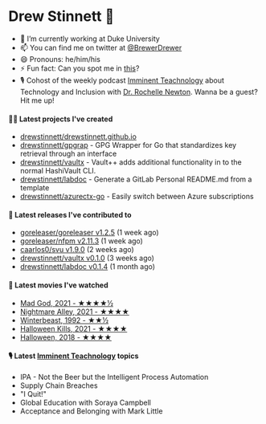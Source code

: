 
# Drew Stinnett 👋

- 🔭 I’m currently working at Duke University
- 📫 You can find me on twitter at [@BrewerDrewer](https://twitter.com/BrewerDrewer)
- 😄 Pronouns: he/him/his
- ⚡ Fun fact: Can you spot me in [this](https://www.youtube.com/watch?v=oL9WnB0qHBA)?
- 🎙 Cohost of the weekly podcast [Imminent Teachnology](https://podcast.imminentteachnology.com/) about Technology and Inclusion with [Dr. Rochelle Newton](https://www.linkedin.com/in/drrochellenewton/). Wanna be a guest? Hit me up!

#### 👨‍💻 Latest projects I've created
- [drewstinnett/drewstinnett.github.io](https://github.com/drewstinnett/drewstinnett.github.io)
- [drewstinnett/gpgrap](https://github.com/drewstinnett/gpgrap) - GPG Wrapper for Go that standardizes key retrieval through an interface
- [drewstinnett/vaultx](https://github.com/drewstinnett/vaultx) - Vault&#43;&#43; adds additional functionality in to the normal HashiVault CLI.
- [drewstinnett/labdoc](https://github.com/drewstinnett/labdoc) - Generate a GitLab Personal README.md from a template
- [drewstinnett/azurectx-go](https://github.com/drewstinnett/azurectx-go) - Easily switch between Azure subscriptions

#### 🚀 Latest releases I've contributed to
- [goreleaser/goreleaser v1.2.5](https://github.com/goreleaser/goreleaser/releases/tag/v1.2.5) (1 week ago)
- [goreleaser/nfpm v2.11.3](https://github.com/goreleaser/nfpm/releases/tag/v2.11.3) (1 week ago)
- [caarlos0/svu v1.9.0](https://github.com/caarlos0/svu/releases/tag/v1.9.0) (2 weeks ago)
- [drewstinnett/vaultx v0.1.0](https://github.com/drewstinnett/vaultx/releases/tag/v0.1.0) (3 weeks ago)
- [drewstinnett/labdoc v0.1.4](https://github.com/drewstinnett/labdoc/releases/tag/v0.1.4) (1 month ago)

#### 🍿 Latest movies I've watched
- [Mad God, 2021 - ★★★★½](https://letterboxd.com/mondodrew/film/mad-god/)
- [Nightmare Alley, 2021 - ★★★★](https://letterboxd.com/mondodrew/film/nightmare-alley-2021/)
- [Winterbeast, 1992 - ★★½](https://letterboxd.com/mondodrew/film/winterbeast/)
- [Halloween Kills, 2021 - ★★★★](https://letterboxd.com/mondodrew/film/halloween-kills/1/)
- [Halloween, 2018 - ★★★★](https://letterboxd.com/mondodrew/film/halloween-2018/)

#### 🎙 Latest [Imminent Teachnology](https://podcast.imminentteachnology.com/) topics
- IPA - Not the Beer but the Intelligent Process Automation
- Supply Chain Breaches
- &#34;I Quit!&#34;
- Global Education with Soraya Campbell
- Acceptance and Belonging with Mark Little